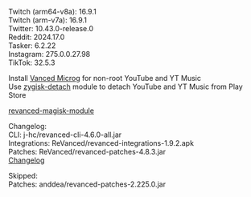 Twitch (arm64-v8a): 16.9.1  
Twitch (arm-v7a): 16.9.1  
Twitter: 10.43.0-release.0  
Reddit: 2024.17.0  
Tasker: 6.2.22  
Instagram: 275.0.0.27.98  
TikTok: 32.5.3  

Install [Vanced Microg](https://github.com/TeamVanced/VancedMicroG/releases) for non-root YouTube and YT Music  
Use [zygisk-detach](https://github.com/j-hc/zygisk-detach) module to detach YouTube and YT Music from Play Store  

[revanced-magisk-module](https://github.com/j-hc/revanced-magisk-module)  

Changelog:  
CLI: j-hc/revanced-cli-4.6.0-all.jar  
Integrations: ReVanced/revanced-integrations-1.9.2.apk  
Patches: ReVanced/revanced-patches-4.8.3.jar  
[Changelog](https://github.com/ReVanced/revanced-patches/releases/tag/v4.8.3)  

Skipped:  
Patches: anddea/revanced-patches-2.225.0.jar    
